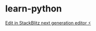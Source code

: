 # learn-python

[Edit in StackBlitz next generation editor ⚡️](https://stackblitz.com/~/github.com/aka999-hub/learn-python)